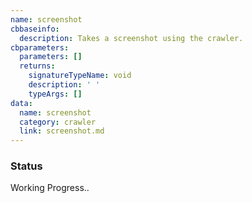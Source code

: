 ```yaml
---
name: screenshot
cbbaseinfo:
  description: Takes a screenshot using the crawler.
cbparameters:
  parameters: []
  returns:
    signatureTypeName: void
    description: ' '
    typeArgs: []
data:
  name: screenshot
  category: crawler
  link: screenshot.md
---
```

<CBBaseInfo/> 
 <CBParameters/>


### Status 
Working Progress..